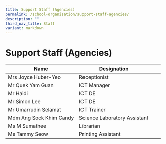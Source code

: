 ```yaml
---
title: Support Staff (Agencies)
permalink: /school-organisation/support-staff-agencies/
description: ""
third_nav_title: Staff
variant: markdown
---
```

# **Support Staff (Agencies)**

| Name    | Designation |  |  | 
| ----------- | -------- | -------- |-------- |
| Mrs Joyce Huber-Yeo	|Receptionist ||
| Mr Quek Yam Guan	| ICT Manager ||
| Mr Haidi	|ICT DE ||
| Mr Simon Lee	|ICT DE ||
| Mr Umarrudin Selamat	| ICT Trainer ||
| Mdm Ang Sock Khim Candy 	| Science Laboratory Assistant ||
| Ms M Sumathee	| Librarian  ||
| Ms Tammy Seow	| Printing Assistant ||

